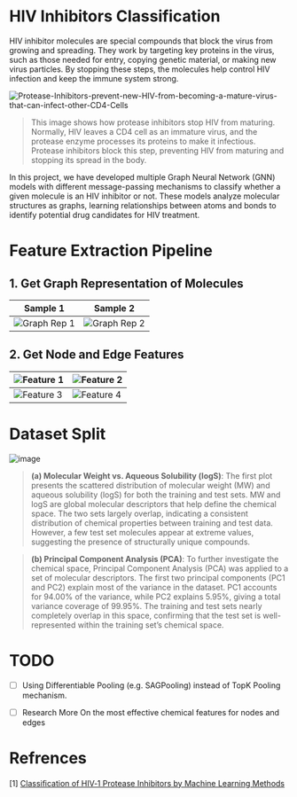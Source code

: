 # HIV Inhibitors Classification
HIV inhibitor molecules are special compounds that block the virus from growing and spreading. They work by targeting key proteins in the virus, such as those needed for entry, copying genetic material, or making new virus particles. By stopping these steps, the molecules help control HIV infection and keep the immune system strong.

![Protease-Inhibitors-prevent-new-HIV-from-becoming-a-mature-virus-that-can-infect-other-CD4-Cells](https://github.com/user-attachments/assets/ac80b9ac-5ca9-4f51-8a8b-abb3a68e5a91)
> This image shows how protease inhibitors stop HIV from maturing. Normally, HIV leaves a CD4 cell as an immature virus, and the protease enzyme processes its proteins to make it infectious. Protease inhibitors block this step, preventing HIV from maturing and stopping its spread in the body.

In this project, we have developed multiple Graph Neural Network (GNN) models with different message-passing mechanisms to classify whether a given molecule is an HIV inhibitor or not. These models analyze molecular structures as graphs, learning relationships between atoms and bonds to identify potential drug candidates for HIV treatment.


# Feature Extraction Pipeline

## 1. Get Graph Representation of Molecules

| Sample 1 | Sample 2 |
| ------------------------ | ------------------------ |
| ![Graph Rep 1](https://github.com/user-attachments/assets/d4e236b6-5a20-4d43-ace6-7f831d6f2448) | ![Graph Rep 2](https://github.com/user-attachments/assets/10886c1b-cf53-4db0-a580-8e22d7c999d2) |

## 2. Get Node and Edge Features

| ![Feature 1](https://github.com/user-attachments/assets/c7edce2d-aa65-41e8-bc48-5472479fb840) | ![Feature 2](https://github.com/user-attachments/assets/3ad5b698-fc0c-4be4-8bcd-bc06f1c662b8) |
|-----------|-----------|
| ![Feature 3](https://github.com/user-attachments/assets/f145f78a-f6d0-4d4f-b2b0-43d9361da618) | ![Feature 4](https://github.com/user-attachments/assets/d8ce294a-7d1d-4aa3-b6b2-a17a9d5d753d) |




# Dataset Split
![image](https://github.com/user-attachments/assets/f1379d35-912f-4517-b222-9a3a1b257a3d)
> **(a) Molecular Weight vs. Aqueous Solubility (logS)**: The first plot presents the scattered distribution of molecular weight (MW) and aqueous solubility (logS) for both the training and test sets. MW and logS are global molecular descriptors that help define the chemical space. The two sets largely overlap, indicating a consistent distribution of chemical properties between training and test data. However, a few test set molecules appear at extreme values, suggesting the presence of structurally unique compounds.

> **(b) Principal Component Analysis (PCA)**: To further investigate the chemical space, Principal Component Analysis (PCA) was applied to a set of molecular descriptors. The first two principal components (PC1 and PC2) explain most of the variance in the dataset. PC1 accounts for 94.00% of the variance, while PC2 explains 5.95%, giving a total variance coverage of 99.95%. The training and test sets nearly completely overlap in this space, confirming that the test set is well-represented within the training set’s chemical space.


# TODO
- [ ] Using Differentiable Pooling (e.g. SAGPooling) instead of TopK Pooling mechanism.

- [ ] Research More On the most effective chemical features for nodes and edges

# Refrences
[1] [Classiﬁcation of HIV‑1 Protease Inhibitors by Machine Learning Methods](https://pubs.acs.org/doi/epdf/10.1021/acsomega.8b01843)
